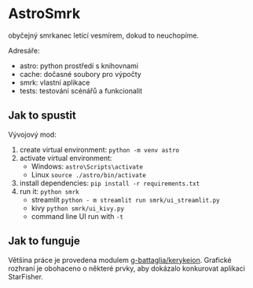 # AstroSmrk

obyčejný smrkanec letící vesmírem, dokud to neuchopíme.

Adresáře:

- astro: python prostředí s knihovnami
- cache: dočasné soubory pro výpočty
- smrk: vlastní aplikace
- tests: testování scénářů a funkcionalit

## Jak to spustit

Vývojový mod: 

1. create virtual environment: `python -m venv astro`
2. activate virtual environment:
   - Windows: `astro\Scripts\activate`
   - Linux `source ./astro/bin/activate`
3. install dependencies: `pip install -r requirements.txt`
4. run it: `python smrk`
   - streamlit `python - m streamlit run smrk/ui_streamlit.py`
   - kivy `python smrk/ui_kivy.py` 
   - command line UI run with `-t` 

## Jak to funguje

Většina práce je provedena modulem [g-battaglia/kerykeion](https://github.com/g-battaglia/kerykeion).
Grafické rozhraní je obohaceno o některé prvky, aby dokázalo konkurovat aplikaci StarFisher.
